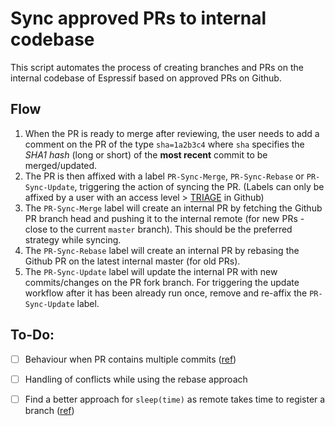 # Sync approved PRs to internal codebase

This script automates the process of creating branches and PRs on the internal codebase of Espressif based on approved PRs on Github.

## Flow

1. When the PR is ready to merge after reviewing, the user needs to add a comment on the PR of the type `sha=1a2b3c4` where `sha` specifies the *SHA1 hash* (long or short) of the **most recent** commit to be merged/updated.
2. The PR is then affixed with a label `PR-Sync-Merge`, `PR-Sync-Rebase` or `PR-Sync-Update`, triggering the action of syncing the PR. (Labels can only be affixed by a user with an access level > [TRIAGE](https://docs.github.com/en/organizations/managing-access-to-your-organizations-repositories/repository-permission-levels-for-an-organization#permission-levels-for-repositories-owned-by-an-organization) in Github)
3. The `PR-Sync-Merge` label will create an internal PR by fetching the Github PR branch head and pushing it to the internal remote (for new PRs - close to the current `master` branch). This should be the preferred strategy while syncing.
4. The `PR-Sync-Rebase` label will create an internal PR by rebasing the Github PR on the latest internal master (for old PRs).
5. The `PR-Sync-Update` label will update the internal PR with new commits/changes on the PR fork branch. For triggering the update workflow after it has been already run once, remove and re-affix the `PR-Sync-Update` label.

## To-Do:

- [ ] Behaviour when PR contains multiple commits ([ref](https://github.com/espressif/github-actions/pull/17#discussion_r703454250))

- [ ] Handling of conflicts while using the rebase approach

- [ ] Find a better approach for `sleep(time)` as remote takes time to register a branch ([ref](https://github.com/espressif/github-actions/pull/17#discussion_r703455914))
